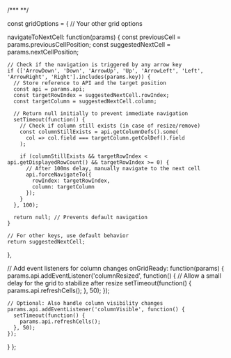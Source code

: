 














/***           **/


const gridOptions = {
  // Your other grid options
  
  navigateToNextCell: function(params) {
    const previousCell = params.previousCellPosition;
    const suggestedNextCell = params.nextCellPosition;
    
    // Check if the navigation is triggered by any arrow key
    if (['ArrowDown', 'Down', 'ArrowUp', 'Up', 'ArrowLeft', 'Left', 'ArrowRight', 'Right'].includes(params.key)) {
      // Store reference to API and the target position
      const api = params.api;
      const targetRowIndex = suggestedNextCell.rowIndex;
      const targetColumn = suggestedNextCell.column;
      
      // Return null initially to prevent immediate navigation
      setTimeout(function() {
        // Check if column still exists (in case of resize/remove)
        const columnStillExists = api.getColumnDefs().some(
          col => col.field === targetColumn.getColDef().field
        );
        
        if (columnStillExists && targetRowIndex < api.getDisplayedRowCount() && targetRowIndex >= 0) {
          // After 100ms delay, manually navigate to the next cell
          api.forceNavigateTo({
            rowIndex: targetRowIndex,
            column: targetColumn
          });
        }
      }, 100);
      
      return null; // Prevents default navigation
    }
    
    // For other keys, use default behavior
    return suggestedNextCell;
  },
  
  // Add event listeners for column changes
  onGridReady: function(params) {
    params.api.addEventListener('columnResized', function() {
      // Allow a small delay for the grid to stabilize after resize
      setTimeout(function() {
        params.api.refreshCells();
      }, 50);
    });
    
    // Optional: Also handle column visibility changes
    params.api.addEventListener('columnVisible', function() {
      setTimeout(function() {
        params.api.refreshCells();
      }, 50);
    });
  }
};
